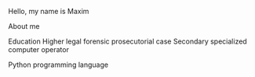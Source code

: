 
Hello, my name is Maxim

About me

Education
Higher legal forensic prosecutorial case
Secondary specialized computer operator

Python programming language
